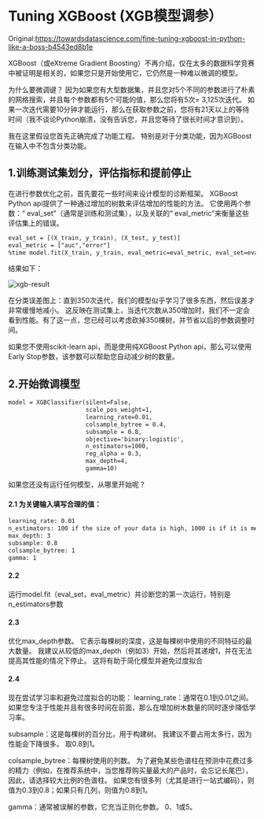 # Tuning XGBoost (XGB模型调参）

Original:https://towardsdatascience.com/fine-tuning-xgboost-in-python-like-a-boss-b4543ed8b1e

XGBoost（或eXtreme Gradient Boosting）不再介绍，仅在太多的数据科学竞赛中被证明是相关的，如果您只是开始使用它，它仍然是一种难以微调的模型。

为什么要微调键？ 因为如果您有大型数据集，并且您对5个不同的参数进行了朴素的网格搜索，并且每个参数都有5个可能的值，那么您将有5次= 3,125次迭代。 如果一次迭代需要10分钟才能运行，那么在获取参数之前，您将有21天以上的等待时间（我不谈论Python崩溃，没有告诉您，并且您等待了很长时间才意识到）。

我在这里假设您首先正确完成了功能工程。 特别是对于分类功能，因为XGBoost在输入中不包含分类功能。

## 1.训练测试集划分，评估指标和提前停止

在进行参数优化之前，首先要花一些时间来设计模型的诊断框架。
XGBoost Python api提供了一种通过增加的树数来评估增加的性能的方法。 它使用两个参数：“ eval_set”（通常是训练和测试集），以及关联的“ eval_metric”来衡量这些评估集上的错误。
```html
eval_set = [(X_train, y_train), (X_test, y_test)]
eval_metric = ["auc","error"]
%time model.fit(X_train, y_train, eval_metric=eval_metric, eval_set=eval_set, verbose=True)
```

结果如下：

![xgb-result](https://user-images.githubusercontent.com/61290493/84827486-28cdb780-afea-11ea-963c-b7d94a34d55d.png)

在分类误差图上：直到350次迭代，我们的模型似乎学习了很多东西，然后误差才非常缓慢地减小。 这反映在测试集上，当迭代次数从350增加时，我们不一定会看到性能。有了这一点，您已经可以考虑砍掉350棵树，并节省以后的参数调整时间。

如果您不使用scikit-learn api，而是使用纯XGBoost Python api，那么可以使用Early Stop参数，该参数可以帮助您自动减少树的数量。

## 2.开始微调模型
```html
model = XGBClassifier(silent=False, 
                      scale_pos_weight=1,
                      learning_rate=0.01,  
                      colsample_bytree = 0.4,
                      subsample = 0.8,
                      objective='binary:logistic', 
                      n_estimators=1000, 
                      reg_alpha = 0.3,
                      max_depth=4, 
                      gamma=10)
```

如果您还没有运行任何模型，从哪里开始呢？

#### 2.1 为关键输入填写合理的值：
```html
learning_rate: 0.01
n_estimators: 100 if the size of your data is high, 1000 is if it is medium-low
max_depth: 3
subsample: 0.8
colsample_bytree: 1
gamma: 1
```

#### 2.2 
运行model.fit（eval_set，eval_metric）并诊断您的第一次运行，特别是n_estimators参数

#### 2.3 
优化max_depth参数。 它表示每棵树的深度，这是每棵树中使用的不同特征的最大数量。 我建议从较低的max_depth（例如3）开始，然后将其递增1，并在无法提高其性能的情况下停止。 这将有助于简化模型并避免过度拟合

#### 2.4
现在尝试学习率和避免过度拟合的功能：
learning_rate：通常在0.1到0.01之间。 如果您专注于性能并且有很多时间在前面，那么在增加树木数量的同时逐步降低学习率。

subsample：这是每棵树的百分比，用于构建树。 我建议不要占用太多行，因为性能会下降很多。 取0.8到1。

colsample_bytree：每棵树使用的列数。 为了避免某些色谱柱在预测中花费过多的精力（例如，在推荐系统中，当您推荐购买量最大的产品时，会忘记长尾巴），因此，请选择较大比例的色谱柱。 如果您有很多列（尤其是进行一站式编码），则值为0.3到0.8；如果只有几列，则值为0.8到1。

gamma：通常被误解的参数，它充当正则化参数。 0、1或5。
